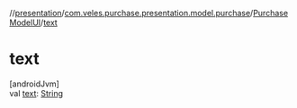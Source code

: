 //[presentation](../../../index.md)/[com.veles.purchase.presentation.model.purchase](../index.md)/[PurchaseModelUI](index.md)/[text](text.md)

# text

[androidJvm]\
val [text](text.md): [String](https://kotlinlang.org/api/latest/jvm/stdlib/kotlin/-string/index.html)

